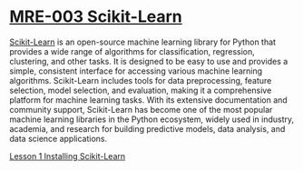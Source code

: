 # [MRE-003 Scikit-Learn](https://scikit-learn.org/stable/)
[Scikit-Learn](https://scikit-learn.org/stable/) is an open-source machine learning library for Python that provides a wide range of algorithms for classification, regression, clustering, and other tasks. It is designed to be easy to use and provides a simple, consistent interface for accessing various machine learning algorithms. Scikit-Learn includes tools for data preprocessing, feature selection, model selection, and evaluation, making it a comprehensive platform for machine learning tasks. With its extensive documentation and community support, Scikit-Learn has become one of the most popular machine learning libraries in the Python ecosystem, widely used in industry, academia, and research for building predictive models, data analysis, and data science applications.

[Lesson 1 Installing Scikit-Learn](Lesson_01/Readme.md)
